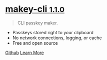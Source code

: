 
<!-- [<img src="" alt="logo" width="200"/>](/) -->

# [**makey-cli** **<small>1.1.0</small>**](/)

> CLI passkey maker.

- Passkeys stored right to your clipboard
- No network connections, logging, or cache
- Free and open source

[Github](https://github.com/boldandbrad/makey-cli "Github")
[Learn More](#makey-cli "Learn More")

<!-- ![color](#) -->
